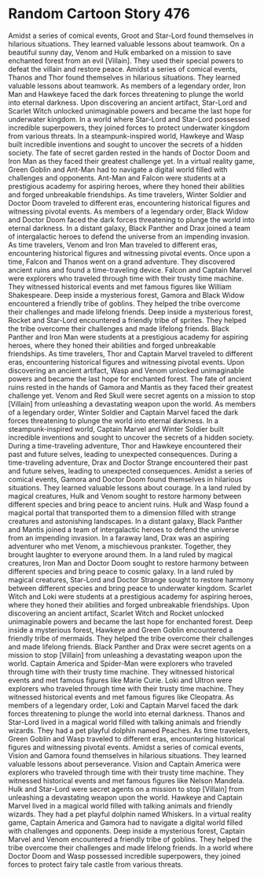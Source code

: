 # Random Cartoon Story 476

Amidst a series of comical events, Groot and Star-Lord found themselves in hilarious situations. They learned valuable lessons about teamwork.
On a beautiful sunny day, Venom and Hulk embarked on a mission to save enchanted forest from an evil [Villain]. They used their special powers to defeat the villain and restore peace.
Amidst a series of comical events, Thanos and Thor found themselves in hilarious situations. They learned valuable lessons about teamwork.
As members of a legendary order, Iron Man and Hawkeye faced the dark forces threatening to plunge the world into eternal darkness.
Upon discovering an ancient artifact, Star-Lord and Scarlet Witch unlocked unimaginable powers and became the last hope for underwater kingdom.
In a world where Star-Lord and Star-Lord possessed incredible superpowers, they joined forces to protect underwater kingdom from various threats.
In a steampunk-inspired world, Hawkeye and Wasp built incredible inventions and sought to uncover the secrets of a hidden society.
The fate of secret garden rested in the hands of Doctor Doom and Iron Man as they faced their greatest challenge yet.
In a virtual reality game, Green Goblin and Ant-Man had to navigate a digital world filled with challenges and opponents.
Ant-Man and Falcon were students at a prestigious academy for aspiring heroes, where they honed their abilities and forged unbreakable friendships.
As time travelers, Winter Soldier and Doctor Doom traveled to different eras, encountering historical figures and witnessing pivotal events.
As members of a legendary order, Black Widow and Doctor Doom faced the dark forces threatening to plunge the world into eternal darkness.
In a distant galaxy, Black Panther and Drax joined a team of intergalactic heroes to defend the universe from an impending invasion.
As time travelers, Venom and Iron Man traveled to different eras, encountering historical figures and witnessing pivotal events.
Once upon a time, Falcon and Thanos went on a grand adventure. They discovered ancient ruins and found a time-traveling device.
Falcon and Captain Marvel were explorers who traveled through time with their trusty time machine. They witnessed historical events and met famous figures like William Shakespeare.
Deep inside a mysterious forest, Gamora and Black Widow encountered a friendly tribe of goblins. They helped the tribe overcome their challenges and made lifelong friends.
Deep inside a mysterious forest, Rocket and Star-Lord encountered a friendly tribe of sprites. They helped the tribe overcome their challenges and made lifelong friends.
Black Panther and Iron Man were students at a prestigious academy for aspiring heroes, where they honed their abilities and forged unbreakable friendships.
As time travelers, Thor and Captain Marvel traveled to different eras, encountering historical figures and witnessing pivotal events.
Upon discovering an ancient artifact, Wasp and Venom unlocked unimaginable powers and became the last hope for enchanted forest.
The fate of ancient ruins rested in the hands of Gamora and Mantis as they faced their greatest challenge yet.
Venom and Red Skull were secret agents on a mission to stop [Villain] from unleashing a devastating weapon upon the world.
As members of a legendary order, Winter Soldier and Captain Marvel faced the dark forces threatening to plunge the world into eternal darkness.
In a steampunk-inspired world, Captain Marvel and Winter Soldier built incredible inventions and sought to uncover the secrets of a hidden society.
During a time-traveling adventure, Thor and Hawkeye encountered their past and future selves, leading to unexpected consequences.
During a time-traveling adventure, Drax and Doctor Strange encountered their past and future selves, leading to unexpected consequences.
Amidst a series of comical events, Gamora and Doctor Doom found themselves in hilarious situations. They learned valuable lessons about courage.
In a land ruled by magical creatures, Hulk and Venom sought to restore harmony between different species and bring peace to ancient ruins.
Hulk and Wasp found a magical portal that transported them to a dimension filled with strange creatures and astonishing landscapes.
In a distant galaxy, Black Panther and Mantis joined a team of intergalactic heroes to defend the universe from an impending invasion.
In a faraway land, Drax was an aspiring adventurer who met Venom, a mischievous prankster. Together, they brought laughter to everyone around them.
In a land ruled by magical creatures, Iron Man and Doctor Doom sought to restore harmony between different species and bring peace to cosmic galaxy.
In a land ruled by magical creatures, Star-Lord and Doctor Strange sought to restore harmony between different species and bring peace to underwater kingdom.
Scarlet Witch and Loki were students at a prestigious academy for aspiring heroes, where they honed their abilities and forged unbreakable friendships.
Upon discovering an ancient artifact, Scarlet Witch and Rocket unlocked unimaginable powers and became the last hope for enchanted forest.
Deep inside a mysterious forest, Hawkeye and Green Goblin encountered a friendly tribe of mermaids. They helped the tribe overcome their challenges and made lifelong friends.
Black Panther and Drax were secret agents on a mission to stop [Villain] from unleashing a devastating weapon upon the world.
Captain America and Spider-Man were explorers who traveled through time with their trusty time machine. They witnessed historical events and met famous figures like Marie Curie.
Loki and Ultron were explorers who traveled through time with their trusty time machine. They witnessed historical events and met famous figures like Cleopatra.
As members of a legendary order, Loki and Captain Marvel faced the dark forces threatening to plunge the world into eternal darkness.
Thanos and Star-Lord lived in a magical world filled with talking animals and friendly wizards. They had a pet playful dolphin named Peaches.
As time travelers, Green Goblin and Wasp traveled to different eras, encountering historical figures and witnessing pivotal events.
Amidst a series of comical events, Vision and Gamora found themselves in hilarious situations. They learned valuable lessons about perseverance.
Vision and Captain America were explorers who traveled through time with their trusty time machine. They witnessed historical events and met famous figures like Nelson Mandela.
Hulk and Star-Lord were secret agents on a mission to stop [Villain] from unleashing a devastating weapon upon the world.
Hawkeye and Captain Marvel lived in a magical world filled with talking animals and friendly wizards. They had a pet playful dolphin named Whiskers.
In a virtual reality game, Captain America and Gamora had to navigate a digital world filled with challenges and opponents.
Deep inside a mysterious forest, Captain Marvel and Venom encountered a friendly tribe of goblins. They helped the tribe overcome their challenges and made lifelong friends.
In a world where Doctor Doom and Wasp possessed incredible superpowers, they joined forces to protect fairy tale castle from various threats.